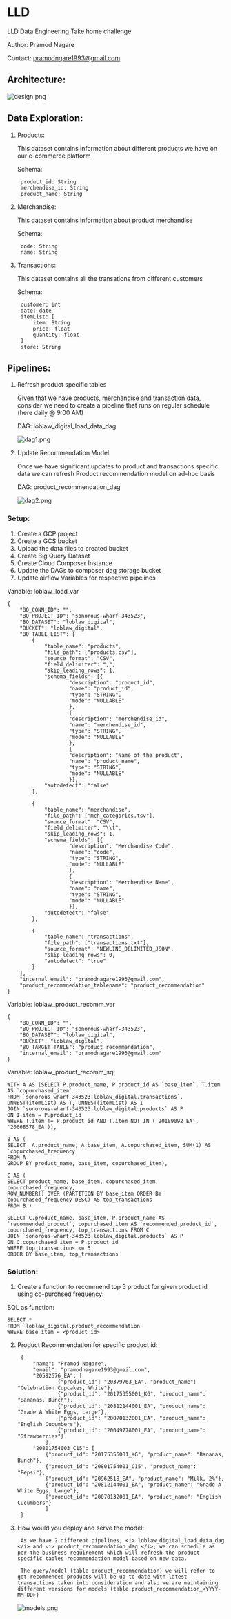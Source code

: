 # LLD

LLD Data Engineering Take home challenge 

Author: Pramod Nagare

Contact: pramodngare1993@gmail.com


## Architecture:

![design.png](imgs/design.png)


## Data Exploration:

1. Products:
    
    This dataset contains information about different products we have on our e-commerce platform

    Schema:
        
        product_id: String
        merchendise_id: String
        product_name: String

2. Merchandise:
    
    This dataset contains information about product merchandise

    Schema:
        
        code: String
        name: String

3. Transactions:
    
    This dataset contains all the transations from different customers

    Schema:

        customer: int
        date: date
        itemList: [
            item: String
            price: float
            quantity: float
        ]
        store: String

## Pipelines:

1. Refresh product specific tables
    
    Given that we have products, merchandise and transaction data, consider we need to create a pipeline that runs on regular schedule (here daily @ 9:00 AM)

    DAG: loblaw_digital_load_data_dag

    ![dag1.png](imgs/dag1.png)

2. Update Recommendation Model

    Once we have significant updates to product and transactions specific data we can refresh Product recommendation model on ad-hoc basis

    DAG: product_recommendation_dag
    
    ![dag2.png](imgs/dag2.png)


### Setup:

1. Create a GCP project
2. Create a GCS bucket
3. Upload the data files to created bucket
4. Create Big Query Dataset
5. Create Cloud Composer Instance
6. Update the DAGs to composer dag storage bucket
7. Update airflow Variables for respective pipelines

Variable: loblaw_load_var

    {
        "BQ_CONN_ID": "",
        "BQ_PROJECT_ID": "sonorous-wharf-343523",
        "BQ_DATASET": "loblaw_digital",
        "BUCKET": "loblaw_digital",
        "BQ_TABLE_LIST": [
            {
                "table_name": "products",
                "file_path": ["products.csv"],
                "source_format": "CSV",
                "field_delimiter": ",",
                "skip_leading_rows": 1,
                "schema_fields": [{
                        "description": "product_id",
                        "name": "product_id",
                        "type": "STRING",
                        "mode": "NULLABLE"
                        },
                        {
                        "description": "merchendise_id",
                        "name": "merchendise_id",
                        "type": "STRING",
                        "mode": "NULLABLE"
                        },
                        {
                        "description": "Name of the product",
                        "name": "product_name",
                        "type": "STRING",
                        "mode": "NULLABLE"
                        }],
                "autodetect": "false"
            },

            {
                "table_name": "merchandise",
                "file_path": ["mch_categories.tsv"],
                "source_format": "CSV",
                "field_delimiter": "\\t",
                "skip_leading_rows": 1,
                "schema_fields": [{
                        "description": "Merchandise Code",
                        "name": "code",
                        "type": "STRING",
                        "mode": "NULLABLE"
                        },
                        {
                        "description": "Merchendise Name",
                        "name": "name",
                        "type": "STRING",
                        "mode": "NULLABLE"
                        }],
                "autodetect": "false"
            },

            {
                "table_name": "transactions",
                "file_path": ["transactions.txt"],
                "source_format": "NEWLINE_DELIMITED_JSON",
                "skip_leading_rows": 0,
                "autodetect": "true"
            }
        ],
        "internal_email": "pramodnagare1993@gmail.com",
        "product_recommnedation_tablename": "product_recommendation"
    }


Variable: loblaw_product_recomm_var

    {
        "BQ_CONN_ID": "",
        "BQ_PROJECT_ID": "sonorous-wharf-343523",
        "BQ_DATASET": "loblaw_digital",
        "BUCKET": "loblaw_digital",
        "BQ_TARGET_TABLE": "product_recommendation",
        "internal_email": "pramodnagare1993@gmail.com"
    }


Variable: loblaw_product_recomm_sql

    WITH A AS (SELECT P.product_name, P.product_id AS `base_item`, T.item AS `copurchased_item` 
    FROM `sonorous-wharf-343523.loblaw_digital.transactions`, UNNEST(itemList) AS T, UNNEST(itemList) AS I
    JOIN `sonorous-wharf-343523.loblaw_digital.products` AS P 
    ON I.item = P.product_id
    WHERE T.item != P.product_id AND T.item NOT IN ('20189092_EA', '20668578_EA')),

    B AS (
    SELECT 	A.product_name, A.base_item, A.copurchased_item, SUM(1) AS `copurchased_frequency`
    FROM A 
    GROUP BY product_name, base_item, copurchased_item),

    C AS (
    SELECT product_name, base_item, copurchased_item, copurchased_frequency,
    ROW_NUMBER() OVER (PARTITION BY base_item ORDER BY copurchased_frequency DESC) AS top_transactions
    FROM B )

    SELECT C.product_name, base_item, P.product_name AS `recommended_product`, copurchased_item AS `recommended_product_id`, copurchased_frequency, top_transactions FROM C
    JOIN `sonorous-wharf-343523.loblaw_digital.products` AS P
    ON C.copurchased_item = P.product_id
    WHERE top_transactions <= 5
    ORDER BY base_item, top_transactions


### Solution:

1. Create a function to recommend top 5 product for given product id using co-purchsed frequency:

SQL as function: 

    SELECT * 
    FROM `loblaw_digital.product_recommendation` 
    WHERE base_item = <product_id>

2. Product Recommendation for specific product id:
    
        {
            "name": "Pramod Nagare",
            "email": "pramodnagare1993@gmail.com",
            "20592676_EA": [
                    {"product_id": "20379763_EA", "product_name": "Celebration Cupcakes, White"}, 
                    {"product_id": "20175355001_KG", "product_name": "Bananas, Bunch"},
                    {"product_id": "20812144001_EA", "product_name": "Grade A White Eggs, Large"},
                    {"product_id": "20070132001_EA", "product_name": "English Cucumbers"},
                    {"product_id": "20049778001_EA", "product_name": "Strawberries"}
                ],
            "20801754003_C15": [
                {"product_id": "20175355001_KG", "product_name": "Bananas, Bunch"}, 
                {"product_id": "20801754001_C15", "product_name": "Pepsi"},
                {"product_id": "20962518_EA", "product_name": "Milk, 2%"},
                {"product_id": "20812144001_EA", "product_name": "Grade A White Eggs, Large"},
                {"product_id": "20070132001_EA", "product_name": "English Cucumbers"}
                ]
        }

3. How would you deploy and serve the model:

        As we have 2 different pipelines, <i> loblaw_digital_load_data_dag </i> and <i> product_recommendation_dag </i>; we can schedule as per the business requirement which will refresh the product specific tables recommendation model based on new data.

        The query/model (table product_recommendation) we will refer to get recommended products will be up-to-date with latest transactions taken into consideration and also we are maintaining different versions for models (table product_recommendation_<YYYY-MM-DD>)

    ![models.png](imgs/models.png)